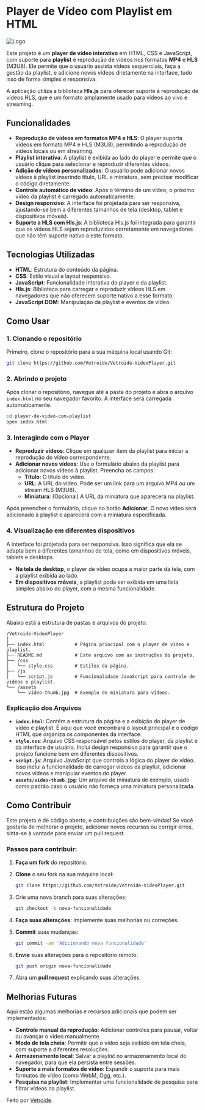 # Player de Vídeo com Playlist em HTML

![Logo](imagens/img-player.png)


Este projeto é um **player de vídeo interativo** em HTML, CSS e JavaScript, com suporte para **playlist** e reprodução de vídeos nos formatos **MP4** e **HLS** (M3U8). Ele permite que o usuário assista vídeos sequenciais, faça a gestão da playlist, e adicione novos vídeos diretamente na interface, tudo isso de forma simples e responsiva.

A aplicação utiliza a biblioteca **Hls.js** para oferecer suporte à reprodução de vídeos HLS, que é um formato amplamente usado para vídeos ao vivo e streaming.

## Funcionalidades

- **Reprodução de vídeos em formatos MP4 e HLS**: O player suporta vídeos em formato MP4 e HLS (M3U8), permitindo a reprodução de vídeos locais ou em streaming.
- **Playlist interativa**: A playlist é exibida ao lado do player e permite que o usuário clique para selecionar e reproduzir diferentes vídeos.
- **Adição de vídeos personalizados**: O usuário pode adicionar novos vídeos à playlist inserindo título, URL e miniatura, sem precisar modificar o código diretamente.
- **Controle automático de vídeo**: Após o término de um vídeo, o próximo vídeo da playlist é carregado automaticamente.
- **Design responsivo**: A interface foi projetada para ser responsiva, ajustando-se bem a diferentes tamanhos de tela (desktop, tablet e dispositivos móveis).
- **Suporte a HLS com Hls.js**: A biblioteca Hls.js foi integrada para garantir que os vídeos HLS sejam reproduzidos corretamente em navegadores que não têm suporte nativo a este formato.

## Tecnologias Utilizadas

- **HTML**: Estrutura do conteúdo da página.
- **CSS**: Estilo visual e layout responsivo.
- **JavaScript**: Funcionalidade interativa do player e da playlist.
- **Hls.js**: Biblioteca para carregar e reproduzir vídeos HLS em navegadores que não oferecem suporte nativo a esse formato.
- **JavaScript DOM**: Manipulação da playlist e eventos de vídeo.

## Como Usar

### 1. Clonando o repositório

Primeiro, clone o repositório para a sua máquina local usando Git:

```bash
git clone https://github.com/Vetroide/Vetroide-VideoPlayer.git
```
### 2. Abrindo o projeto
Após clonar o repositório, navegue até a pasta do projeto e abra o arquivo `index.html` no seu navegador favorito. A interface será carregada automaticamente.
```bash
cd player-de-video-com-playlist
open index.html
```
### 3. Interagindo com o Player

- **Reproduzir vídeos**: Clique em qualquer item da playlist para iniciar a reprodução do vídeo correspondente.
- **Adicionar novos vídeos**: Use o formulário abaixo da playlist para adicionar novos vídeos à playlist. Preencha os campos:
  - **Título**: O título do vídeo.
  - **URL**: A URL do vídeo. Pode ser um link para um arquivo MP4 ou um stream HLS (M3U8).
  - **Miniatura**: (Opcional) A URL da miniatura que aparecerá na playlist.

Após preencher o formulário, clique no botão **Adicionar**. O novo vídeo será adicionado à playlist e aparecerá com a miniatura especificada.

### 4. Visualização em diferentes dispositivos

A interface foi projetada para ser responsiva. Isso significa que ela se adapta bem a diferentes tamanhos de tela, como em dispositivos móveis, tablets e desktops.

- **Na tela de desktop**, o player de vídeo ocupa a maior parte da tela, com a playlist exibida ao lado.
- **Em dispositivos móveis**, a playlist pode ser exibida em uma lista simples abaixo do player, com a mesma funcionalidade.

## Estrutura do Projeto

Abaixo está a estrutura de pastas e arquivos do projeto:
```
/Vetroide-VideoPlayer
│
├── index.html           # Página principal com o player de vídeo e playlist.
├── README.md            # Este arquivo com as instruções do projeto.
├── /css
│   └── style.css        # Estilos da página.
├── /js
│   └── script.js        # Funcionalidade JavaScript para controle de vídeos e playlist.
└── /assets
    └── video-thumb.jpg  # Exemplo de miniatura para vídeos.
```
### Explicação dos Arquivos

- **`index.html`**: Contém a estrutura da página e a exibição do player de vídeo e playlist. É aqui que você encontrará o layout principal e o código HTML que organiza os componentes da interface.
- **`style.css`**: Arquivo CSS responsável pelos estilos do player, da playlist e da interface de usuário. Inclui design responsivo para garantir que o projeto funcione bem em diferentes dispositivos.
- **`script.js`**: Arquivo JavaScript que controla a lógica do player de vídeo. Isso inclui a funcionalidade de carregar vídeos da playlist, adicionar novos vídeos e manipular eventos do player.
- **`assets/video-thumb.jpg`**: Um arquivo de miniatura de exemplo, usado como padrão caso o usuário não forneça uma miniatura personalizada.

## Como Contribuir

Este projeto é de código aberto, e contribuições são bem-vindas! Se você gostaria de melhorar o projeto, adicionar novos recursos ou corrigir erros, sinta-se à vontade para enviar um pull request.

### Passos para contribuir:

1. **Faça um fork** do repositório.
2. **Clone** o seu fork na sua máquina local:

   ```bash
   git clone https://github.com/Vetroide/Vetroide-VideoPlayer.git
   ```

3. Crie uma nova branch para suas alterações:

   ```bash
   git checkout -b nova-funcionalidade
   ```

4. **Faça suas alterações**: Implemente suas melhorias ou correções.
5. **Commit** suas mudanças:

   ```bash
   git commit -am 'Adicionando nova funcionalidade'
   ```

6. **Envie** suas alterações para o repositório remoto:

   ```bash
   git push origin nova-funcionalidade
   ```

7. Abra um **pull request** explicando suas alterações.

## Melhorias Futuras

Aqui estão algumas melhorias e recursos adicionais que podem ser implementados:

- **Controle manual da reprodução**: Adicionar controles para pausar, voltar ou avançar o vídeo manualmente.
- **Modo de tela cheia**: Permitir que o vídeo seja exibido em tela cheia, com suporte a diferentes resoluções.
- **Armazenamento local**: Salvar a playlist no armazenamento local do navegador, para que ela persista entre sessões.
- **Suporte a mais formatos de vídeo**: Expandir o suporte para mais formatos de vídeo (como WebM, Ogg, etc.).
- **Pesquisa na playlist**: Implementar uma funcionalidade de pesquisa para filtrar vídeos na playlist.

Feito por [Vetroide](https://github.com/Vetroide).
